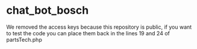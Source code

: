 # chat_bot_bosch

We removed the access keys because this repository is public, if you want to test the code you can place them back in the lines 19 and 24 of partsTech.php   
